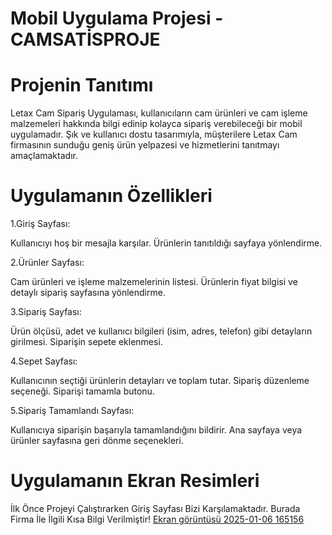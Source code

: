 # Mobil Uygulama Projesi - CAMSATİSPROJE
# Projenin Tanıtımı
Letax Cam Sipariş Uygulaması, kullanıcıların cam ürünleri ve cam işleme malzemeleri hakkında bilgi edinip kolayca sipariş verebileceği bir mobil uygulamadır. Şık ve kullanıcı dostu tasarımıyla, müşterilere Letax Cam firmasının sunduğu geniş ürün yelpazesi ve hizmetlerini tanıtmayı amaçlamaktadır.
# Uygulamanın Özellikleri

1.Giriş Sayfası: 

Kullanıcıyı hoş bir mesajla karşılar.
Ürünlerin tanıtıldığı sayfaya yönlendirme.

2.Ürünler Sayfası: 

Cam ürünleri ve işleme malzemelerinin listesi.
Ürünlerin fiyat bilgisi ve detaylı sipariş sayfasına yönlendirme.

3.Sipariş Sayfası: 

Ürün ölçüsü, adet ve kullanıcı bilgileri (isim, adres, telefon) gibi detayların girilmesi.
Siparişin sepete eklenmesi.

4.Sepet Sayfası:

Kullanıcının seçtiği ürünlerin detayları ve toplam tutar.
Sipariş düzenleme seçeneği.
Siparişi tamamla butonu.

5.Sipariş Tamamlandı Sayfası:

Kullanıcıya siparişin başarıyla tamamlandığını bildirir.
Ana sayfaya veya ürünler sayfasına geri dönme seçenekleri.
# Uygulamanın Ekran Resimleri
İlk Önce Projeyi Çalıştırarken Giriş Sayfası Bizi Karşılamaktadır. Burada Firma İle İlgili Kısa Bilgi Verilmiştir!  [Ekran görüntüsü 2025-01-06 165156](https://github.com/user-attachments/assets/05efa86e-ee9c-48a9-8f88-17176f5943f7)
